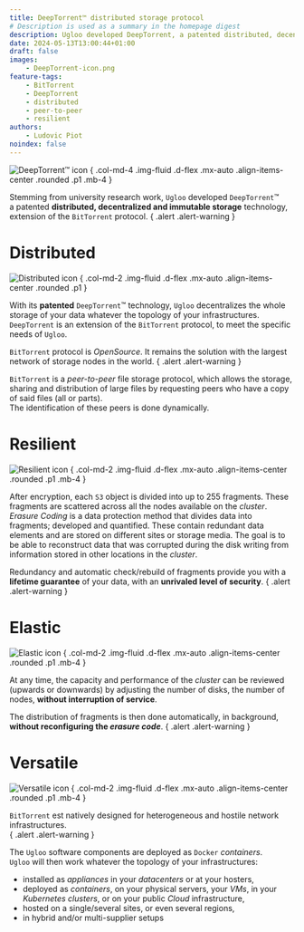 ```yaml
---
title: DeepTorrent™ distributed storage protocol
# Description is used as a summary in the homepage digest
description: Ugloo developed DeepTorrent, a patented distributed, decentralized and immutable storage technology, an extension of the BitTorrent protocol.
date: 2024-05-13T13:00:44+01:00
draft: false
images:
    - DeepTorrent-icon.png
feature-tags:
    - BitTorrent
    - DeepTorrent
    - distributed
    - peer-to-peer
    - resilient
authors:
    - Ludovic Piot
noindex: false
---
```


![DeepTorrent™ icon](DeepTorrent-icon.png "DeepTorrent™ icon")
{ .col-md-4 .img-fluid .d-flex .mx-auto .align-items-center .rounded .p1 .mb-4 }

Stemming from university research work, `Ugloo` developed `DeepTorrent`™  
a patented **distributed, decentralized and immutable storage** technology, extension of the `BitTorrent` protocol.
{ .alert .alert-warning }

# Distributed

![Distributed icon](noun-distributed-4451124.png "Distributed icon")
{ .col-md-2 .img-fluid .d-flex .mx-auto .align-items-center .rounded .p1 }

With its **patented** `DeepTorrent`™ technology, `Ugloo` decentralizes the whole storage of your data whatever the topology of your infrastructures.​  
`DeepTorrent` is an extension of the `BitTorrent` protocol, to meet the specific needs of `Ugloo`.

`BitTorrent` protocol is _OpenSource_. It remains the solution with the largest network of storage nodes in the world.
{ .alert .alert-warning }

`BitTorrent` is a _peer-to-peer_ file storage protocol, which allows the storage, sharing and distribution of large files by requesting peers who have a copy of said files (all or parts).  
The identification of these peers is done dynamically.

# Resilient

![Resilient icon](noun-solid-3857930.png "Resilient icon")
{ .col-md-2 .img-fluid .d-flex .mx-auto .align-items-center .rounded .p1 .mb-4 }

After encryption, each `S3` object is divided into up to 255 fragments. These fragments are scattered across all the nodes available on the _cluster_.​  
_Erasure Coding_ is a data protection method that divides data into fragments; developed and quantified. These contain redundant data elements and are stored on different sites or storage media. The goal is to be able to reconstruct data that was corrupted during the disk writing from information stored in other locations in the _cluster_.

Redundancy and automatic check/rebuild of fragments provide you with a **lifetime guarantee** of your data, with an **unrivaled level of security**.
{ .alert .alert-warning }

# Elastic

![Elastic icon](noun-scale-5035287.png "Elastic icon")
{ .col-md-2 .img-fluid .d-flex .mx-auto .align-items-center .rounded .p1 .mb-4 }

At any time, the capacity and performance of the _cluster_ can be reviewed (upwards or downwards) by adjusting the number of disks, the number of nodes, **without interruption of service**.  

The distribution of fragments is then done automatically, in background, **without reconfiguring the _erasure code_**.
{ .alert .alert-warning }

# Versatile

![Versatile icon](noun-jackknife-2878593.png "Versatile icon")
{ .col-md-2 .img-fluid .d-flex .mx-auto .align-items-center .rounded .p1 .mb-4 }

`BitTorrent` est natively designed for heterogeneous and hostile network infrastructures.  
{ .alert .alert-warning }

The `Ugloo` software components are deployed as `Docker` _containers_.  
`Ugloo` will then work whatever the topology of your infrastructures:
* installed as _appliances_ in your _datacenters_ or at your hosters,
* deployed as _containers_, on your physical servers, your _VMs_, in your _Kubernetes_ _clusters_, or on your public _Cloud_ infrastructure,
* hosted on a single/several sites, or even several regions,
* in hybrid and/or multi-supplier setups
  